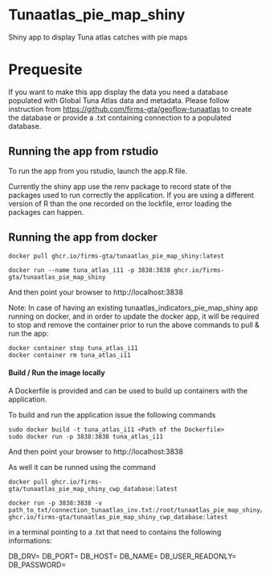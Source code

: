 # Tunaatlas_pie_map_shiny

Shiny app to display Tuna atlas catches with pie maps

# Prequesite

If you want to make this app display the data you need a database populated with Global Tuna Atlas data and metadata. Please follow instruction from https://github.com/firms-gta/geoflow-tunaatlas to create the database or provide a .txt containing connection to a populated database. 

## Running the app from rstudio

To run the app from you rstudio, launch the app.R file.

Currently the shiny app use the renv package to record state of the packages used to run correctly the application. If you are using a different version of R than the one recorded on the lockfile, error loading the packages can happen.

## Running the app from docker

```
docker pull ghcr.io/firms-gta/tunaatlas_pie_map_shiny:latest

docker run --name tuna_atlas_i11 -p 3838:3838 ghcr.io/firms-gta/tunaatlas_pie_map_shiny
```

And then point your browser to http://localhost:3838

Note: In case of having an existing tunaatlas_indicators_pie_map_shiny app running on docker, and in order to update the docker app, it will be required to stop and remove the container prior to run the above commands to pull & run the app:

```
docker container stop tuna_atlas_i11
docker container rm tuna_atlas_i11
```

#### Build / Run the image locally

A Dockerfile is provided and can be used to build up containers with the application.

To build and run the application issue the following commands
```
sudo docker build -t tuna_atlas_i11 <Path of the Dockerfile>
sudo docker run -p 3838:3838 tuna_atlas_i11
```

And then point your browser to http://localhost:3838

As well it can be runned using the command 

```
docker pull ghcr.io/firms-gta/tunaatlas_pie_map_shiny_cwp_database:latest

docker run -p 3838:3838 -v path_to_txt/connection_tunaatlas_inv.txt:/root/tunaatlas_pie_map_shiny/connection_tunaatlas_inv.txt ghcr.io/firms-gta/tunaatlas_pie_map_shiny_cwp_database:latest
```

in a terminal pointing to a .txt that need to contains the following informations:

DB_DRV=
DB_PORT=
DB_HOST=
DB_NAME=
DB_USER_READONLY=
DB_PASSWORD=
